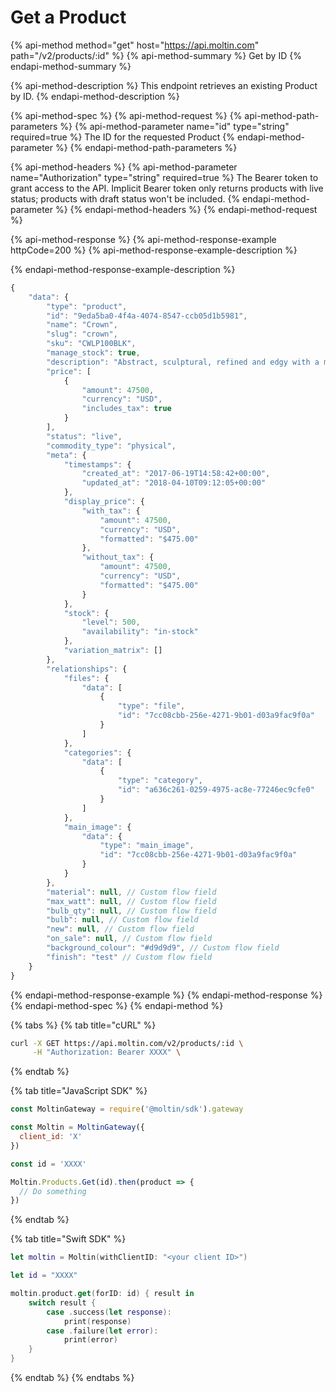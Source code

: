 # Get a Product

{% api-method method="get" host="https://api.moltin.com" path="/v2/products/:id" %}
{% api-method-summary %}
Get by ID
{% endapi-method-summary %}

{% api-method-description %}
This endpoint retrieves an existing Product by ID.
{% endapi-method-description %}

{% api-method-spec %}
{% api-method-request %}
{% api-method-path-parameters %}
{% api-method-parameter name="id" type="string" required=true %}
The ID for the requested Product
{% endapi-method-parameter %}
{% endapi-method-path-parameters %}

{% api-method-headers %}
{% api-method-parameter name="Authorization" type="string" required=true %}
The Bearer token to grant access to the API.  Implicit Bearer token only returns products with live status; products with draft status won't be included.
{% endapi-method-parameter %}
{% endapi-method-headers %}
{% endapi-method-request %}

{% api-method-response %}
{% api-method-response-example httpCode=200 %}
{% api-method-response-example-description %}

{% endapi-method-response-example-description %}

```javascript
{
    "data": {
        "type": "product",
        "id": "9eda5ba0-4f4a-4074-8547-ccb05d1b5981",
        "name": "Crown",
        "slug": "crown",
        "sku": "CWLP100BLK",
        "manage_stock": true,
        "description": "Abstract, sculptural, refined and edgy with a modern twist. Its symmetrical, spoked structure generates a clever geometric presence, which works well in a contemporary environment.",
        "price": [
            {
                "amount": 47500,
                "currency": "USD",
                "includes_tax": true
            }
        ],
        "status": "live",
        "commodity_type": "physical",
        "meta": {
            "timestamps": {
                "created_at": "2017-06-19T14:58:42+00:00",
                "updated_at": "2018-04-10T09:12:05+00:00"
            },
            "display_price": {
                "with_tax": {
                    "amount": 47500,
                    "currency": "USD",
                    "formatted": "$475.00"
                },
                "without_tax": {
                    "amount": 47500,
                    "currency": "USD",
                    "formatted": "$475.00"
                }
            },
            "stock": {
                "level": 500,
                "availability": "in-stock"
            },
            "variation_matrix": []
        },
        "relationships": {
            "files": {
                "data": [
                    {
                        "type": "file",
                        "id": "7cc08cbb-256e-4271-9b01-d03a9fac9f0a"
                    }
                ]
            },
            "categories": {
                "data": [
                    {
                        "type": "category",
                        "id": "a636c261-0259-4975-ac8e-77246ec9cfe0"
                    }
                ]
            },
            "main_image": {
                "data": {
                    "type": "main_image",
                    "id": "7cc08cbb-256e-4271-9b01-d03a9fac9f0a"
                }
            }
        },
        "material": null, // Custom flow field
        "max_watt": null, // Custom flow field
        "bulb_qty": null, // Custom flow field
        "bulb": null, // Custom flow field
        "new": null, // Custom flow field
        "on_sale": null, // Custom flow field
        "background_colour": "#d9d9d9", // Custom flow field
        "finish": "test" // Custom flow field
    }
}
```
{% endapi-method-response-example %}
{% endapi-method-response %}
{% endapi-method-spec %}
{% endapi-method %}

{% tabs %}
{% tab title="cURL" %}
```bash
curl -X GET https://api.moltin.com/v2/products/:id \
     -H "Authorization: Bearer XXXX" \
```
{% endtab %}

{% tab title="JavaScript SDK" %}
```javascript
const MoltinGateway = require('@moltin/sdk').gateway

const Moltin = MoltinGateway({
  client_id: 'X'
})

const id = 'XXXX'

Moltin.Products.Get(id).then(product => {
  // Do something
})
```
{% endtab %}

{% tab title="Swift SDK" %}
```swift
let moltin = Moltin(withClientID: "<your client ID>")

let id = "XXXX"

moltin.product.get(forID: id) { result in
    switch result {
        case .success(let response):
            print(response)
        case .failure(let error):
            print(error)
    }
}
```
{% endtab %}
{% endtabs %}


